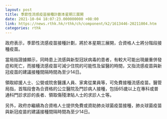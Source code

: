 ```yaml
---
layout: post
title: 季節性流感疫苗接種計劃本星期三展開
date: 2021-10-04 18:07:23.000000000 +08:00
link: https://news.rthk.hk/rthk/ch/component/k2/1613446-20211004.htm
categories: rthk
---
```


政府表示，季節性流感疫苗接種計劃，將於本星期三展開，合資格人士將分階段接種疫苗。

當局指證據顯示，同時患上流感與新型冠狀病毒的患者，有較大可能出現嚴重併發症和死亡，而接種流感疫苗可減少住院的可能性及留醫的時間，又指流感疫苗與新冠疫苗的建議接種間隔時間為至少14日。

領取綜援人士、公營或院舍醫護人員、家禽從業員等，可免費接種流感疫苗。醫管局指，首階段會為合資格的公立醫院及門診病人接種，包括65歲以上在專科或普通科門診求診的長者、領取傷殘津貼人士的求診人士等。

另外，政府亦繼續為合資格人士提供免費或資助肺炎球菌疫苗接種，肺炎球菌疫苗與新冠疫苗的建議接種間隔時間為至少14日。
